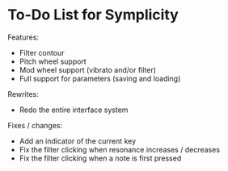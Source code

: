 # To-Do List for Symplicity

Features:
* Filter contour
* Pitch wheel support
* Mod wheel support (vibrato and/or filter)
* Full support for parameters (saving and loading)

Rewrites:
* Redo the entire interface system

Fixes / changes:
* Add an indicator of the current key
* Fix the filter clicking when resonance increases / decreases
* Fix the filter clicking when a note is first pressed
